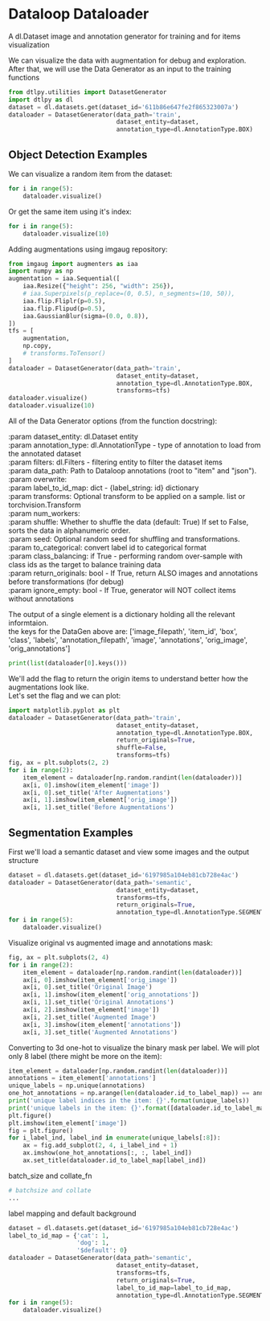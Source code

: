 # Dataloop Dataloader  
A dl.Dataset image and annotation generator for training and for items visualization  
  
We can visualize the data with augmentation for debug and exploration.  
After that, we will use the Data Generator as an input to the training functions  

```python
from dtlpy.utilities import DatasetGenerator
import dtlpy as dl
dataset = dl.datasets.get(dataset_id='611b86e647fe2f865323007a')
dataloader = DatasetGenerator(data_path='train',
                              dataset_entity=dataset,
                              annotation_type=dl.AnnotationType.BOX)
```
## Object Detection Examples  
We can visualize a random item from the dataset:  

```python
for i in range(5):
    dataloader.visualize()
```
Or get the same item using it's index:  

```python
for i in range(5):
    dataloader.visualize(10)
```
Adding augmentations using imgaug repository:  

```python
from imgaug import augmenters as iaa
import numpy as np
augmentation = iaa.Sequential([
    iaa.Resize({"height": 256, "width": 256}),
    # iaa.Superpixels(p_replace=(0, 0.5), n_segments=(10, 50)),
    iaa.flip.Fliplr(p=0.5),
    iaa.flip.Flipud(p=0.5),
    iaa.GaussianBlur(sigma=(0.0, 0.8)),
])
tfs = [
    augmentation,
    np.copy,
    # transforms.ToTensor()
]
dataloader = DatasetGenerator(data_path='train',
                              dataset_entity=dataset,
                              annotation_type=dl.AnnotationType.BOX,
                              transforms=tfs)
dataloader.visualize()
dataloader.visualize(10)
```
All of the Data Generator options (from the function docstring):  
  
:param dataset_entity: dl.Dataset entity  
:param annotation_type: dl.AnnotationType - type of annotation to load from the annotated dataset  
:param filters: dl.Filters - filtering entity to filter the dataset items  
:param data_path: Path to Dataloop annotations (root to "item" and "json").  
:param overwrite:  
:param label_to_id_map: dict - {label_string: id} dictionary  
:param transforms: Optional transform to be applied on a sample. list or torchvision.Transform  
:param num_workers:  
:param shuffle: Whether to shuffle the data (default: True) If set to False, sorts the data in alphanumeric order.  
:param seed: Optional random seed for shuffling and transformations.  
:param to_categorical: convert label id to categorical format  
:param class_balancing: if True - performing random over-sample with class ids as the target to balance training data  
:param return_originals: bool - If True, return ALSO images and annotations before transformations (for debug)  
:param ignore_empty: bool - If True, generator will NOT collect items without annotations  
  
  
The output of a single element is a dictionary holding all the relevant informtaion.  
the keys for the DataGen above are: ['image_filepath', 'item_id', 'box', 'class', 'labels', 'annotation_filepath', 'image', 'annotations', 'orig_image', 'orig_annotations']  

```python
print(list(dataloader[0].keys()))
```
We'll add the flag to return the origin items to understand better how the augmentations look like.  
Let's set the flag and we can plot:  

```python
import matplotlib.pyplot as plt
dataloader = DatasetGenerator(data_path='train',
                              dataset_entity=dataset,
                              annotation_type=dl.AnnotationType.BOX,
                              return_originals=True,
                              shuffle=False,
                              transforms=tfs)
fig, ax = plt.subplots(2, 2)
for i in range(2):
    item_element = dataloader[np.random.randint(len(dataloader))]
    ax[i, 0].imshow(item_element['image'])
    ax[i, 0].set_title('After Augmentations')
    ax[i, 1].imshow(item_element['orig_image'])
    ax[i, 1].set_title('Before Augmentations')
```
## Segmentation Examples  
First we'll load a semantic dataset and view some images and the output structure  
  

```python
dataset = dl.datasets.get(dataset_id='6197985a104eb81cb728e4ac')
dataloader = DatasetGenerator(data_path='semantic',
                              dataset_entity=dataset,
                              transforms=tfs,
                              return_originals=True,
                              annotation_type=dl.AnnotationType.SEGMENTATION)
for i in range(5):
    dataloader.visualize()
```
Visualize original vs augmented image and annotations mask:  

```python
fig, ax = plt.subplots(2, 4)
for i in range(2):
    item_element = dataloader[np.random.randint(len(dataloader))]
    ax[i, 0].imshow(item_element['orig_image'])
    ax[i, 0].set_title('Original Image')
    ax[i, 1].imshow(item_element['orig_annotations'])
    ax[i, 1].set_title('Original Annotations')
    ax[i, 2].imshow(item_element['image'])
    ax[i, 2].set_title('Augmented Image')
    ax[i, 3].imshow(item_element['annotations'])
    ax[i, 3].set_title('Augmented Annotations')
```
Converting to 3d one-hot to visualize the binary mask per label. We will plot only 8 label (there might be more on the item):  

```python
item_element = dataloader[np.random.randint(len(dataloader))]
annotations = item_element['annotations']
unique_labels = np.unique(annotations)
one_hot_annotations = np.arange(len(dataloader.id_to_label_map)) == annotations[..., None]
print('unique label indices in the item: {}'.format(unique_labels))
print('unique labels in the item: {}'.format([dataloader.id_to_label_map[i] for i in unique_labels]))
plt.figure()
plt.imshow(item_element['image'])
fig = plt.figure()
for i_label_ind, label_ind in enumerate(unique_labels[:8]):
    ax = fig.add_subplot(2, 4, i_label_ind + 1)
    ax.imshow(one_hot_annotations[:, :, label_ind])
    ax.set_title(dataloader.id_to_label_map[label_ind])
```
batch_size and collate_fn  

```python
# batchsize and collate
...
```
label mapping and default background  

```python
dataset = dl.datasets.get(dataset_id='6197985a104eb81cb728e4ac')
label_to_id_map = {'cat': 1,
                   'dog': 1,
                   '$default': 0}
dataloader = DatasetGenerator(data_path='semantic',
                              dataset_entity=dataset,
                              transforms=tfs,
                              return_originals=True,
                              label_to_id_map=label_to_id_map,
                              annotation_type=dl.AnnotationType.SEGMENTATION)
for i in range(5):
    dataloader.visualize()
```
